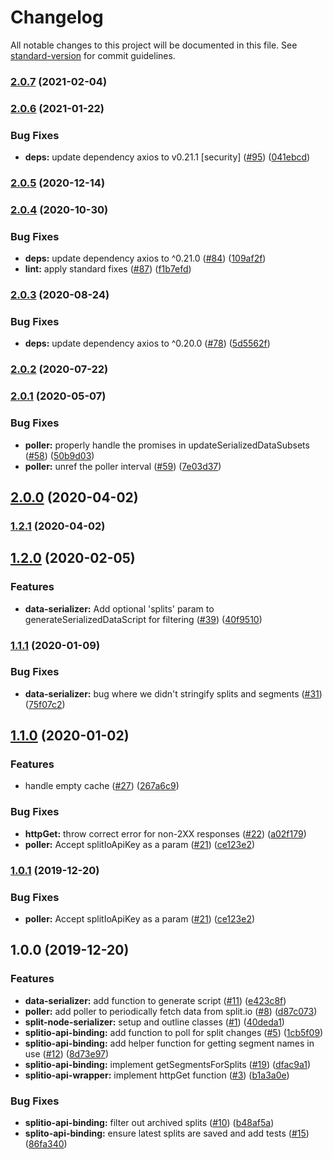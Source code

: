 # Changelog

All notable changes to this project will be documented in this file. See [standard-version](https://github.com/conventional-changelog/standard-version) for commit guidelines.

### [2.0.7](https://github.com/godaddy/split-node-serializer/compare/2.0.6...2.0.7) (2021-02-04)

### [2.0.6](https://github.com/godaddy/split-node-serializer/compare/2.0.5...2.0.6) (2021-01-22)


### Bug Fixes

* **deps:** update dependency axios to v0.21.1 [security] ([#95](https://github.com/godaddy/split-node-serializer/issues/95)) ([041ebcd](https://github.com/godaddy/split-node-serializer/commit/041ebcd209afd1b96af621f48574c20fe475b9aa))

### [2.0.5](https://github.com/godaddy/split-node-serializer/compare/2.0.4...2.0.5) (2020-12-14)

### [2.0.4](https://github.com/godaddy/split-node-serializer/compare/2.0.3...2.0.4) (2020-10-30)


### Bug Fixes

* **deps:** update dependency axios to ^0.21.0 ([#84](https://github.com/godaddy/split-node-serializer/issues/84)) ([109af2f](https://github.com/godaddy/split-node-serializer/commit/109af2fb45cb0f76f72f1d1d033a9fe3a394e4e0))
* **lint:** apply standard fixes ([#87](https://github.com/godaddy/split-node-serializer/issues/87)) ([f1b7efd](https://github.com/godaddy/split-node-serializer/commit/f1b7efdf68b3f003105c88aa6a64d99ad5758a5b))

### [2.0.3](https://github.com/godaddy/split-node-serializer/compare/2.0.2...2.0.3) (2020-08-24)


### Bug Fixes

* **deps:** update dependency axios to ^0.20.0 ([#78](https://github.com/godaddy/split-node-serializer/issues/78)) ([5d5562f](https://github.com/godaddy/split-node-serializer/commit/5d5562f585b2e4f0564fa1248aef3456bd1263e3))

### [2.0.2](https://github.com/godaddy/split-node-serializer/compare/2.0.1...2.0.2) (2020-07-22)

### [2.0.1](https://github.com/godaddy/split-node-serializer/compare/2.0.0...2.0.1) (2020-05-07)


### Bug Fixes

* **poller:** properly handle the promises in updateSerializedDataSubsets ([#58](https://github.com/godaddy/split-node-serializer/issues/58)) ([50b9d03](https://github.com/godaddy/split-node-serializer/commit/50b9d03c1ba09d8f971118dbe105299221b738d7))
* **poller:** unref the poller interval ([#59](https://github.com/godaddy/split-node-serializer/issues/59)) ([7e03d37](https://github.com/godaddy/split-node-serializer/commit/7e03d372e610324d62a6252c4d6cfefec4239791))

## [2.0.0](https://github.com/godaddy/split-node-serializer/compare/1.2.1...2.0.0) (2020-04-02)

### [1.2.1](https://github.com/godaddy/split-node-serializer/compare/1.2.0...1.2.1) (2020-04-02)

## [1.2.0](https://github.com/godaddy/split-node-serializer/compare/1.1.1...1.2.0) (2020-02-05)


### Features

* **data-serializer:** Add optional 'splits' param to generateSerializedDataScript for filtering ([#39](https://github.com/godaddy/split-node-serializer/issues/39)) ([40f9510](https://github.com/godaddy/split-node-serializer/commit/40f9510b3b10afc1d69b92f81a570968cfa79b70))

### [1.1.1](https://github.com/godaddy/split-node-serializer/compare/1.1.0...1.1.1) (2020-01-09)


### Bug Fixes

* **data-serializer:** bug where we didn't stringify splits and segments ([#31](https://github.com/godaddy/split-node-serializer/issues/31)) ([75f07c2](https://github.com/godaddy/split-node-serializer/commit/75f07c24956ba2165509db367604d316002f6437))

## [1.1.0](https://github.com/godaddy/split-node-serializer/compare/1.0.0...1.1.0) (2020-01-02)


### Features

* handle empty cache ([#27](https://github.com/godaddy/split-node-serializer/issues/27)) ([267a6c9](https://github.com/godaddy/split-node-serializer/commit/267a6c900140428d9d5355637d6d5a5e1ea37ff2))


### Bug Fixes

* **httpGet:** throw correct error for non-2XX responses ([#22](https://github.com/godaddy/split-node-serializer/issues/22)) ([a02f179](https://github.com/godaddy/split-node-serializer/commit/a02f179b1e2a3c755f200f53a48c2f4d1c87e871))
* **poller:** Accept splitIoApiKey as a param ([#21](https://github.com/godaddy/split-node-serializer/issues/21)) ([ce123e2](https://github.com/godaddy/split-node-serializer/commit/ce123e2002f75d2fde53dd0dafe6c922e0348745))

### [1.0.1](https://github.com/godaddy/split-node-serializer/compare/1.0.0...1.0.1) (2019-12-20)


### Bug Fixes

* **poller:** Accept splitIoApiKey as a param ([#21](https://github.com/godaddy/split-node-serializer/issues/21)) ([ce123e2](https://github.com/godaddy/split-node-serializer/commit/ce123e2002f75d2fde53dd0dafe6c922e0348745))

## 1.0.0 (2019-12-20)


### Features

* **data-serializer:** add function to generate script ([#11](https://github.com/godaddy/split-node-serializer/issues/11)) ([e423c8f](https://github.com/godaddy/split-node-serializer/commit/e423c8f0a29a76ff7b23aa8ba57c39c89141991b))
* **poller:** add poller to periodically fetch data from split.io ([#8](https://github.com/godaddy/split-node-serializer/issues/8)) ([d87c073](https://github.com/godaddy/split-node-serializer/commit/d87c0735195c70380e9b4ac1589621eab64ab510))
* **split-node-serializer:** setup and outline classes ([#1](https://github.com/godaddy/split-node-serializer/issues/1)) ([40deda1](https://github.com/godaddy/split-node-serializer/commit/40deda135f1287de1828fb3cf669e95d6fc99b1c))
* **splitio-api-binding:** add function to poll for split changes ([#5](https://github.com/godaddy/split-node-serializer/issues/5)) ([1cb5f09](https://github.com/godaddy/split-node-serializer/commit/1cb5f09f4132160c04aedc8c751a3042bb58919f))
* **splitio-api-binding:** add helper function for getting segment names in use ([#12](https://github.com/godaddy/split-node-serializer/issues/12)) ([8d73e97](https://github.com/godaddy/split-node-serializer/commit/8d73e97382df71c4614601823d4bc83384260047))
* **splitio-api-binding:** implement getSegmentsForSplits ([#19](https://github.com/godaddy/split-node-serializer/issues/19)) ([dfac9a1](https://github.com/godaddy/split-node-serializer/commit/dfac9a1594f689dd1f277633d55bb1c867133cb9))
* **splitio-api-wrapper:** implement httpGet function ([#3](https://github.com/godaddy/split-node-serializer/issues/3)) ([b1a3a0e](https://github.com/godaddy/split-node-serializer/commit/b1a3a0efc9b870b2a756caa2db7f36f781bc85f3))


### Bug Fixes

* **splitio-api-binding:** filter out archived splits ([#10](https://github.com/godaddy/split-node-serializer/issues/10)) ([b48af5a](https://github.com/godaddy/split-node-serializer/commit/b48af5a4bdb0f538b7886864211b5fd27597702c))
* **splito-api-binding:** ensure latest splits are saved and add tests ([#15](https://github.com/godaddy/split-node-serializer/issues/15)) ([86fa340](https://github.com/godaddy/split-node-serializer/commit/86fa340c58306f2892b2593d53e98912f3dd6943))
